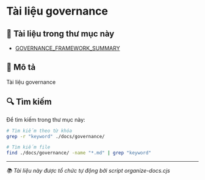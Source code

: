 # Tài liệu governance

## 📁 Tài liệu trong thư mục này

- [GOVERNANCE_FRAMEWORK_SUMMARY](./GOVERNANCE_FRAMEWORK_SUMMARY.md)

## 📝 Mô tả

Tài liệu governance

## 🔍 Tìm kiếm

Để tìm kiếm trong thư mục này:

```bash
# Tìm kiếm theo từ khóa
grep -r "keyword" ./docs/governance/

# Tìm kiếm file
find ./docs/governance/ -name "*.md" | grep "keyword"
```

---

_📚 Tài liệu này được tổ chức tự động bởi script organize-docs.cjs_
